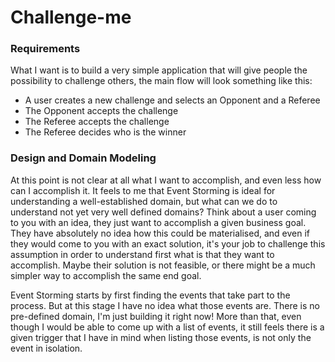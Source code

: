 # Challenge-me

### Requirements

What I want is to build a very simple application that will give people the possibility to challenge others, the main flow will look something like this:
- A user creates a new challenge and selects an Opponent and a Referee
- The Opponent accepts the challenge
- The Referee accepts the challenge
- The Referee decides who is the winner

### Design and Domain Modeling

At this point is not clear at all what I want to accomplish, and even less how can I accomplish it. It feels to me that Event Storming  is ideal for understanding a well-established domain, but what can we do to understand not yet very well defined domains? Think about a user coming to you with an idea, they just want to accomplish a given business goal. They have absolutely no idea how this could be materialised, and even if they would come to you with an exact solution, it's your job to challenge this assumption in order to understand first what is that they want to accomplish. Maybe their solution is not feasible, or there might be a much simpler way to accomplish the same end goal.

Event Storming starts by first finding the events that take part to the process. But at this stage I have no idea what those events are. There is no pre-defined domain, I'm just building it right now! More than that, even though I would be able to come up with a list of events, it still feels there is a given trigger that I have in mind when listing those events, is not only the event in isolation.
